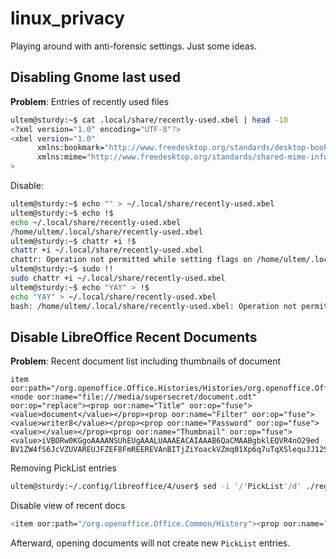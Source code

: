 # linux_privacy
Playing around with anti-forensic settings. Just some ideas.


## Disabling Gnome last used

**Problem**: Entries of recently used files
```bash
ultem@sturdy:~$ cat .local/share/recently-used.xbel | head -10
<?xml version="1.0" encoding="UTF-8"?>
<xbel version="1.0"
      xmlns:bookmark="http://www.freedesktop.org/standards/desktop-bookmarks"
      xmlns:mime="http://www.freedesktop.org/standards/shared-mime-info"
>
```

Disable: 
```bash
ultem@sturdy:~$ echo "" > ~/.local/share/recently-used.xbel
ultem@sturdy:~$ echo !$
echo ~/.local/share/recently-used.xbel
/home/ultem/.local/share/recently-used.xbel
ultem@sturdy:~$ chattr +i !$
chattr +i ~/.local/share/recently-used.xbel
chattr: Operation not permitted while setting flags on /home/ultem/.local/share/recently-used.xbel
ultem@sturdy:~$ sudo !!
sudo chattr +i ~/.local/share/recently-used.xbel
ultem@sturdy:~$ echo "YAY" > !$
echo "YAY" > ~/.local/share/recently-used.xbel
bash: /home/ultem/.local/share/recently-used.xbel: Operation not permitted
```
## Disable LibreOffice Recent Documents

**Problem**: Recent document list including thumbnails of document
```
item oor:path="/org.openoffice.Office.Histories/Histories/org.openoffice.Office.Histories:HistoryInfo['PickList']/ItemList"><node oor:name="file:///media/supersecret/document.odt" oor:op="replace"><prop oor:name="Title" oor:op="fuse"><value>document</value></prop><prop oor:name="Filter" oor:op="fuse"><value>writer8</value></prop><prop oor:name="Password" oor:op="fuse"><value></value></prop><prop oor:name="Thumbnail" oor:op="fuse"><value>iVBORw0KGgoAAAANSUhEUgAAALUAAAEACAIAAAB6QaCMAABgbklEQVR4nO29ed    BV1ZW4fS6JcVZUVAREUJFZEF8FmREEREVAnBITjZiYoackVZmq01Xp6q7uTqXSlequJJ12SDAmJnFCVJRBJgEFkUGZZ5mUGRVFsbnfU+f53f3t99yXK1wGQc/+49a55+xh7
```

Removing PickList entries
```bash
ultem@sturdy:~/.config/libreoffice/4/user$ sed -i '/'PickList'/d' ./registrymodifications.xcu 
```

Disable view of recent docs
```bash
<item oor:path="/org.openoffice.Office.Common/History"><prop oor:name="PickListSize" oor:op="fuse"><value>0</value></prop></item>
```
Afterward, opening documents will not create new `PickList` entries.
